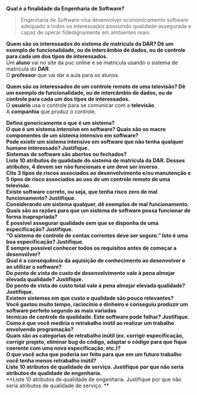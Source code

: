 **Qual é a finalidade da Engenharia de Software?**  
> Engenharia de Software visa desenvolver economicamente software adequado a todos os interessados possuindo qualidade assegurada e capaz de operar fidedignamente em ambientes reais

**Quem são os interessados do sistema de matrícula da DAR? Dê um exemplo de funcionalidade, ou de intercâmbio de dados, ou de controle para cada um dos tipos de interessados.**  
Um **aluno** vai no site da puc online e se matricula usando o sistema de matricula do **DAR**.  
O **professor** que vai dar a aula para os alunos.  

**Quem são os interessados de um controle remoto de uma televisão? Dê um exemplo de funcionalidade, ou de intercâmbio de dados, ou de controle para cada um dos tipos de interessados.**  
O **usuário** usa o controle para se comunicar com a **televisão**.  
A **companhia** que produz o controle.  

**Defina genericamente o que é um sistema?**  
**O que é um sistema intensivo em software? Quais são os macro componentes de um sistema intensivo em software?**  
**Pode existir um sistema intensivo em software que não tenha qualquer humano interessado? Justifique.**  
**Sistemas de software são abertos ou fechados?**  
**Liste 10 atributos de qualidade do sistema de matrícula da DAR. Desses atributos, 4 devem ser não funcionais e um deve ser inverso.**  
**Cite 3 tipos de riscos associados ao desenvolvimento e/ou manutenção e 5 tipos de risco associados ao uso de um controle remoto de uma televisão.**  
**Existe software correto, ou seja, que tenha risco zero de mal funcionamento? Justifique.**  
**Considerando um sistema qualquer, dê exemplos de mal funcionamento.**  
**Quais são as razões para que um sistema de software possa funcionar de forma inapropriada?**  
**É possível assegurar qualidade sem que se disponha de uma especificação? Justifique.**  
**“O sistema de controle de contas correntes deve ser seguro.” Isto é uma boa especificação? Justifique.**  
**É sempre possível conhecer todos os requisitos antes de começar a desenvolver?**  
**Qual é a consequência da aquisição de conhecimento ao desenvolver e ao utilizar o software?**  
**Do ponto de vista do custo de desenvolvimento vale à pena almejar elevada qualidade? Justifique.**  
**Do ponto de vista do custo total vale à pena almejar elevada qualidade? Justifique.**  
**Existem sistemas em que custo e qualidade são pouco relevantes?**  
**Você gastou muito tempo, raciocínio e dinheiro e conseguiu produzir um software perfeito segundo as mais variadas**  
**técnicas de controle da qualidade. Este software pode falhar? Justifique.**  
**Como é que você mediria o retrabalho inútil ao realizar um trabalho envolvendo programação?**  
**Quais são as categorias de retrabalho inútil (ex. corrigir especificação, corrigir projeto, eliminar bug do código, adaptar o código para que fique coerente com uma nova especificação, etc.)?**  
**O que você acha que poderia ser feito para que em um futuro trabalho você tenha menos retrabalho inútil?**  
**Liste 10 atributos de qualidade de serviço. Justifique por que não seria atributos de qualidade de engenharia.**  
**Liste 10 atributos de qualidade de engenharia. Justifique por que não seria atributos de qualidade de serviço. **  
